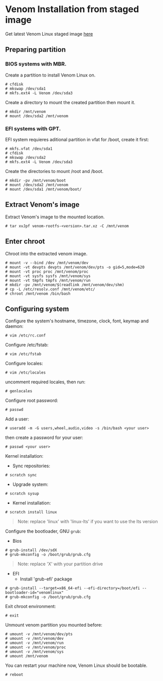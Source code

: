 # Venom Installation from staged image

Get latest Venom Linux staged image [here](https://github.com/venomlinux/ports/releases)

## Preparing partition

### BIOS systems with MBR.

Create a partition to install Venom Linux on.

```
# cfdisk
# mkswap /dev/sda1
# mkfs.ext4 -L Venom /dev/sda3
```
Create a directory to mount the created partition then mount it.

```
# mkdir /mnt/venom
# mount /dev/sda2 /mnt/venom
```

### EFI systems with GPT.

EFI system requieres aditional partition in vfat for /boot, create it first:

```
# mkfs.vfat /dev/sda1
# cfdisk
# mkswap /dev/sda2
# mkfs.ext4 -L Venom /dev/sda3
```
Create the directories to mount /root and /boot.

```
# mkdir -pv /mnt/venom/boot
# mount /dev/sda2 /mnt/venom
# mount /dev/sda1 /mnt/venom/boot/
```

## Extract Venom's image

Extract Venom's image to the mounted location.

```
# tar xvJpf venom-rootfs-<version>.tar.xz -C /mnt/venom
```

## Enter chroot

Chroot into the extracted venom image.

```
# mount -v --bind /dev /mnt/venom/dev
# mount -vt devpts devpts /mnt/venom/dev/pts -o gid=5,mode=620
# mount -vt proc proc /mnt/venom/proc
# mount -vt sysfs sysfs /mnt/venom/sys
# mount -vt tmpfs tmpfs /mnt/venom/run
# mkdir -pv /mnt/venom/$(readlink /mnt/venom/dev/shm)
# cp -L /etc/resolv.conf /mnt/venom/etc/
# chroot /mnt/venom /bin/bash
```

## Configuring system

Configure the system's hostname, timezone, clock, font, keymap and daemon:

```
# vim /etc/rc.conf
```

Configure /etc/fstab:

```
# vim /etc/fstab
```

Configure locales:

```
# vim /etc/locales
```
uncomment required locales, then run:
```
# genlocales
```

Configure root password:
```
# passwd
```

Add a user:
```
# useradd -m -G users,wheel,audio,video -s /bin/bash <your user>
```
then create a password for your user:
```
# passwd <your user>
```

Kernel installation:
* Sync repositories:
```
# scratch sync
```
* Upgrade system:
```
# scratch sysup
```
* Kernel installation:
```
# scratch install linux
```
> Note: replace 'linux' with 'linux-lts' if you want to use the lts version

Configure the bootloader, GNU `grub`:
* Bios
```
# grub-install /dev/sdX
# grub-mkconfig -o /boot/grub/grub.cfg
```
> Note: replace 'X' with your partition drive

* EFI
	* Install 'grub-efi' package
```
# grub-install --target=x86_64-efi --efi-directory=/boot/efi --bootloader-id="venomlinux"
# grub-mkconfig -o /boot/grub/grub.cfg
```
 
Exit chroot environment:
```
# exit
```

Unmount venom partition you mounted before:
```
# umount -v /mnt/venom/dev/pts
# umount -v /mnt/venom/dev
# umount -v /mnt/venom/run
# umount -v /mnt/venom/proc
# umount -v /mnt/venom/sys
# umount /mnt/venom
```

You can restart your machine now, Venom Linux should be bootable.
```
# reboot
```

